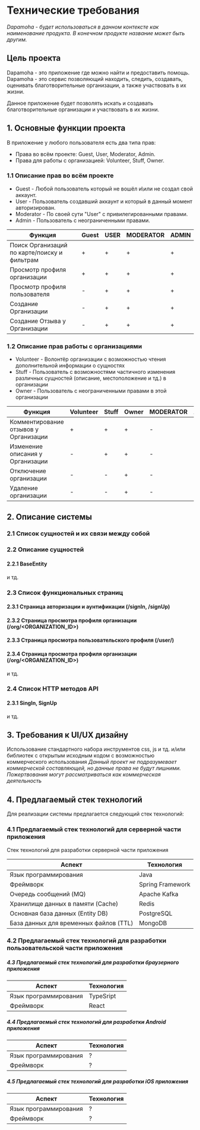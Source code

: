 # Технические требования

*Dapamoha - будет использоваться в данном контексте как наименование продукта. В конечном продукте название может быть
другим.*

## Цель проекта
Dapamoha - это приложение где можно найти и предоставить помощь.
Dapamoha - это сервис позволяющий находить, следить, создавать, оценивать благотворительные организации, а также участвовать в их жизни.

Данное приложение будет позволять искать и создавать благотворительные организации и участвовать в их жизни.

## 1. Основные функции проекта
В приложение у любого пользователя есть два типа прав:
- Права во всём проекте: Guest, User, Moderator, Admin.
- Права для работы с организацией: Volunteer, Stuff, Owner.

### 1.1 Описание прав во всём проекте
- Guest - Любой пользователь который не вошёл и\или не создал свой аккаунт.
- User - Пользователь создавший аккаунт и который в данный момент авторизирован.
- Moderator - По своей сути "User" с привилегированными правами.
- Admin - Пользователь с неограниченными правами.
 
| Функция                                      | Guest | USER | MODERATOR | ADMIN |
|----------------------------------------------|:------|------|-----------|-------|
| Поиск Организаций по карте/поиску и фильтрам | +     | +    | +         | +     |
| Просмотр профиля организации                 | +     | +    | +         | +     |
| Просмотр профиля пользователя                | -     | +    | +         | +     |
| Создание Организации                         | -     | +    | +         | +     |
| Создание Отзыва у Организации                | -     | +    | +         | +     |

### 1.2 Описание прав работы с организациями
- Volunteer - Волонтёр организации с возможностью чтения дополнительной информации о сущностях
- Stuff - Пользователь с возможностями частичного изменения различных сущностей (описание, местоположение и тд.) в организации
- Owner - Пользователь с неограниченными правами в этой организации

| Функция                               | Volunteer | Stuff | Owner | MODERATOR | ADMIN |
|---------------------------------------|:----------|-------|-----------|-----------|-------|
| Комментирование отзывов у Организации | +         | +     | +         | -         | -     |
| Изменение описания у Организации      | -         | +     | +         | -         | -     |
| Отключение организации                | -         | -     | +         | -         | +     |
| Удаление организации                  | -         | -     | +         | -         | -     |

## 2. Описание системы
### 2.1 Список сущностей и их связи между собой
### 2.2 Описание сущностей
#### 2.2.1 BaseEntity
и тд.

### 2.3 Список функциональных страниц
#### 2.3.1 Страница авторизации и аунтификации (/signIn, /signUp)
#### 2.3.2 Страница просмотра профиля организации (/org/<ORGANIZATION_ID>)
#### 2.3.3 Страница просмотра пользовательского профиля (/user/<USERNAME>)
#### 2.3.4 Страница просмотра профиля организации (/org/<ORGANIZATION_ID>)
и тд.

### 2.4 Список HTTP методов API
#### 2.3.1 SingIn, SignUp
и тд.

## 3. Требования к UI/UX дизайну
Использование стандартного набора инструментов css, js и тд. и/или библиотек с открытым исходным кодом с возможностью коммерческого использования 
*Данный проект не подразумевает коммерческой составляющей, но данные права не будут лишними. Пожертвования могут рассматриваться как коммерческая деятельность*

## 4. Предлагаемый стек технологий
Для реализации системы предлагается следующий стек технологий:

### 4.1 Предлагаемый стек технологий для серверной части приложения
Стек технологий для разработки серверной части приложения

| Аспект | Технология |
|---|---|
| Язык программирования | Java |
| Фреймворк | Spring Framework |
| Очередь сообщений (MQ) | Apache Kafka |
| Хранилище данных в памяти (Cache) | Redis |
| Основная база данных (Entity DB) | PostgreSQL |
| База данных для временных файлов (TTL) | MongoDB |

### 4.2 Предлагаемый стек технологий для разработки пользовательской части приложения
##### 4.3 Предлагаемый стек технологий для разработки браузерного приложения
| Аспект | Технология   |
|---|--------------|
| Язык программирования | TypeSript    |
| Фреймворк | React        |

##### 4.4 Предлагаемый стек технологий для разработки Android приложения
| Аспект | Технология |
|---|------------|
| Язык программирования | ?          |
| Фреймворк | ?          |

##### 4.5 Предлагаемый стек технологий для разработки iOS приложения
| Аспект | Технология |
|---|------------|
| Язык программирования | ?          |
| Фреймворк | ?          |
